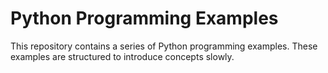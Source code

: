 # Python Programming Examples

This repository contains a series of Python programming examples.  These examples are structured to introduce concepts slowly.
